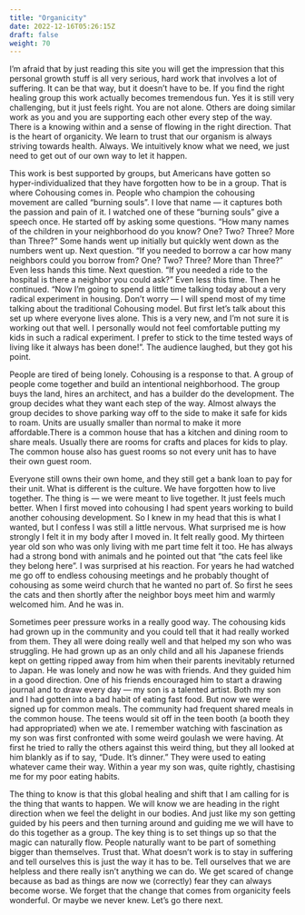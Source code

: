 ```yaml
---
title: "Organicity"
date: 2022-12-16T05:26:15Z 
draft: false
weight: 70
---
```

I’m afraid that by just reading this site you will get the impression that this personal growth stuff is all very serious, hard work that involves a lot of suffering. It can be that way, but it doesn’t have to be.  If you find the right healing group this work actually becomes tremendous fun. Yes it is still very challenging, but it just feels right. You are not alone. Others are doing similar work as you and you are supporting each other every step of the way. There is a knowing within and a sense of flowing in the right direction. That is the heart of organicity. We learn to trust that our organism is always striving towards health. Always. We intuitively know what we need, we just need to get out of our own way to let it happen. 

This work is best supported by groups, but Americans have gotten so hyper-individualized that they have forgotten how to be in a group. That is where Cohousing comes in. People who champion the cohousing movement are called “burning souls”. I love that name — it captures both the passion and pain of it. I watched one of these “burning souls” give a speech once. He started off by asking some questions. “How many names of the children in your neighborhood do you know? One? Two? Three? More than Three?” Some hands went up initially but quickly went down as the numbers went up. Next question. “If you needed to borrow a car how many neighbors could you borrow from? One? Two? Three? More than Three?”  Even less hands this time. Next question. “If you needed a ride to the hospital is there a neighbor you could ask?” Even less this time. Then he continued. “Now I’m going to spend a little time talking today about a very radical experiment in housing. Don’t worry — I will spend most of my time talking about the traditional Cohousing model. But first let’s talk about this set up where everyone lives alone. This is a very new, and I’m not sure it is working out that well. I personally would not feel comfortable putting my kids in such a radical experiment. I prefer to stick to the time tested ways of living like it always has been done!”.  The audience laughed, but they got his point. 

People are tired of being lonely. Cohousing is a response to that. A group of people come together and build an intentional neighborhood. The group buys the land, hires an architect, and has a builder do the development. The group decides what they want each step of the way. Almost always the group decides to shove parking way off to the side to make it safe for kids to roam. Units are usually smaller than normal to make it more affordable.There is a common house that has a kitchen and dining room to share meals. Usually there are rooms for crafts and places for kids to play. The common house also has guest rooms so not every unit has to have their own guest room.  

Everyone still owns their own home, and they still get a bank loan to pay for their unit. What is different is the culture. We have forgotten how to live together. The thing is — we were meant to live together. It just feels much better. When I first moved into cohousing I had spent years  working to build another cohousing development. So I knew in my head that this is what I wanted, but I confess I was still a little nervous. What surprised me is how strongly I felt it in my body after I moved in. It felt really good. My thirteen year old son who was only living with me part time felt it too. He has always had a strong bond with animals and he pointed out that “the cats feel like they belong here”.  I was surprised at his reaction. For years he had watched me go off to endless cohousing meetings and he probably thought of cohousing as some weird church that he wanted no part of. So first he sees the cats and then shortly after the neighbor boys meet him and warmly welcomed him. And he was in. 

Sometimes peer pressure works in a really good way. The cohousing kids had grown up in the community and you could tell that it had really worked from them. They all were doing really well and that helped my son who was struggling. He had grown up as an only child and all his Japanese friends kept on getting ripped away from him when their parents inevitably returned to Japan. He was lonely and now he was with friends. And they guided him in a good direction. One of his friends encouraged him to start a drawing journal and to draw every day — my son is a talented artist. Both my son and I had gotten into a bad habit of eating fast food. But now we were signed up for common meals. The community had frequent shared meals in the common house. The teens would sit off in the teen booth (a booth they had appropriated) when we ate. I remember watching with fascination as my son was first confronted with some weird goulash we were having. At first he tried to rally the others against this weird thing, but they all looked at him blankly as if to say, “Dude. It’s dinner.” They were used to eating whatever came their way. Within a year my son was, quite rightly, chastising me for my poor eating habits.

The thing to know is that this global healing and shift that I am calling for is the thing that wants to happen. We will know we are heading in the right direction when we feel the delight in our bodies. And just like my son getting guided by his peers and then turning around and guiding me we will have to do this together as a group. The key thing is to set things up so that the magic can naturally flow. People naturally want to be part of something bigger than themselves. Trust that. What doesn’t work is to stay in suffering and tell ourselves this is just the way it has to be. Tell ourselves that we are helpless and there really isn’t anything we can do. We get scared of change because as bad as things are now we (correctly) fear they can always become worse. We forget that the change that comes from organicity feels wonderful. Or maybe we never knew. Let’s go there next.